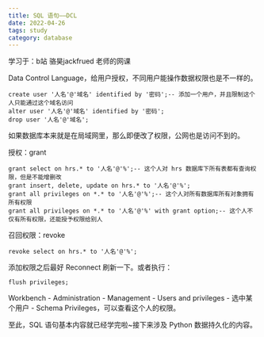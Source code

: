 ```yaml
---
title: SQL 语句——DCL
date: 2022-04-26
tags: study
category: database
---
```


学习于：b站 骆昊jackfrued 老师的网课

Data Control Language，给用户授权，不同用户能操作数据权限也是不一样的。

```mysql
create user '人名'@'域名' identified by '密码';-- 添加一个用户，并且限制这个人只能通过这个域名访问
alter user '人名'@'域名' identified by '密码';
drop user '人名'@'域名';
```

如果数据库本来就是在局域网里，那么即便改了权限，公网也是访问不到的。

授权：grant

```mysql
grant select on hrs.* to '人名'@'%';-- 这个人对 hrs 数据库下所有表都有查询权限，但是不能增删改
grant insert, delete, update on hrs.* to '人名'@'%';
grant all privileges on *.* to '人名'@'%';-- 这个人对所有数据库所有对象拥有所有权限
grant all privileges on *.* to '人名'@'%' with grant option;-- 这个人不仅有所有权限，还能授予权限给别人
```

召回权限：revoke

```mysql
revoke select on hrs.* to '人名'@'%';
```

添加权限之后最好 Reconnect 刷新一下。或者执行：

```mysql
flush privileges;
```

Workbench - Administration - Management - Users and privileges - 选中某个用户 - Schema Privileges，可以查看这个人的权限。

至此，SQL 语句基本内容就已经学完啦~接下来涉及 Python 数据持久化的内容。
